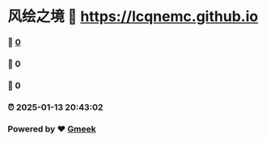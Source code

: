 # 风绘之境 :link: https://lcqnemc.github.io 
### :page_facing_up: [0](https://lcqnemc.github.io/tag.html) 
### :speech_balloon: 0 
### :hibiscus: 0 
### :alarm_clock: 2025-01-13 20:43:02 
### Powered by :heart: [Gmeek](https://github.com/Meekdai/Gmeek)
